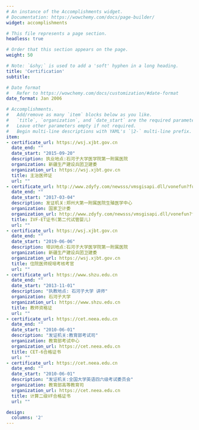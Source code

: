 ```yaml
---
# An instance of the Accomplishments widget.
# Documentation: https://wowchemy.com/docs/page-builder/
widget: accomplishments

# This file represents a page section.
headless: true

# Order that this section appears on the page.
weight: 50

# Note: `&shy;` is used to add a 'soft' hyphen in a long heading.
title: 'Certification'
subtitle:

# Date format
#   Refer to https://wowchemy.com/docs/customization/#date-format
date_format: Jan 2006

# Accomplishments.
#   Add/remove as many `item` blocks below as you like.
#   `title`, `organization`, and `date_start` are the required parameters.
#   Leave other parameters empty if not required.
#   Begin multi-line descriptions with YAML's `|2-` multi-line prefix.
item:
- certificate_url: https://wsj.xjbt.gov.cn
  date_end: ""
  date_start: "2015-09-20"
  description: 执业地点:石河子大学医学院第一附属医院
  organization: 新疆生产建设兵团卫建委
  organization_url: https://wsj.xjbt.gov.cn
  title: 主治医师证
  url: ""
- certificate_url: http://www.zdyfy.com/newsss/vmsgisapi.dll/vonefun?fun=3a_s&id=S029
  date_end: ""
  date_start: "2017-03-04"
  description: 发证机关:郑州大第一附属医院生殖医学中心
  organization: 国家卫计委
  organization_url: http://www.zdyfy.com/newsss/vmsgisapi.dll/vonefun?fun=3a_s&id=S029
  title: IVF-ET证书(第二代试管婴儿)
  url: ""
- certificate_url: https://wsj.xjbt.gov.cn
  date_end: ""
  date_start: "2019-06-06"
  description: 培训地点:石河子大学医学院第一附属医院
  organization: 新疆生产建设兵团卫建委
  organization_url: https://wsj.xjbt.gov.cn
  title: 住院医师规培考核考官
  url: ""
- certificate_url: https://www.shzu.edu.cn
  date_end: ""
  date_start: "2013-11-01"
  description: "执教地点: 石河子大学 讲师"
  organization: 石河子大学
  organization_url: https://www.shzu.edu.cn
  title: 教师资格证
  url: ""
- certificate_url: https://cet.neea.edu.cn
  date_end: ""
  date_start: "2010-06-01"
  description: "发证机关:教育部考试司"
  organization: 教育部考试中心
  organization_url: https://cet.neea.edu.cn
  title: CET-6合格证书
  url: ""
- certificate_url: https://cet.neea.edu.cn
  date_end: ""
  date_start: "2010-06-01"
  description: "发证机关:全国大学英语四六级考试委员会"
  organization: 教育部高等教育司
  organization_url: https://cet.neea.edu.cn
  title: 计算二级VF合格证书
  url: ""

design:
  columns: '2' 
---
```

